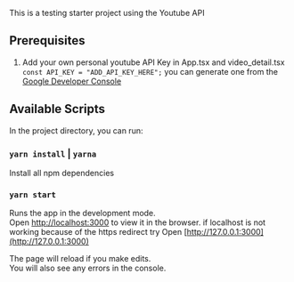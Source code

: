 This is a testing starter project using the Youtube API

## Prerequisites

1. Add your own personal youtube API Key in App.tsx and video_detail.tsx `const API_KEY = "ADD_API_KEY_HERE";`
   you can generate one from the [Google Developer Console](https://console.developers.google.com/)

## Available Scripts

In the project directory, you can run:

### `yarn install` | `yarna`

Install all npm dependencies

### `yarn start`

Runs the app in the development mode.<br>
Open [http://localhost:3000](http://localhost:3000) to view it in the browser.
if localhost is not working because of the https redirect try Open [http://127.0.0.1:3000](http://127.0.0.1:3000)

The page will reload if you make edits.<br>
You will also see any errors in the console.
